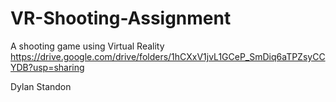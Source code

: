 # VR-Shooting-Assignment
A shooting game using Virtual Reality
https://drive.google.com/drive/folders/1hCXxV1jvL1GCeP_SmDiq6aTPZsyCCYDB?usp=sharing

Dylan Standon
